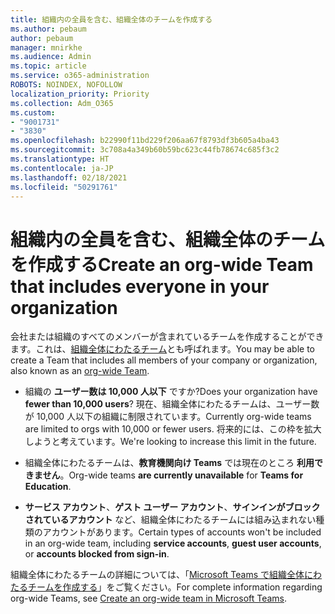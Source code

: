 ```yaml
---
title: 組織内の全員を含む、組織全体のチームを作成する
ms.author: pebaum
author: pebaum
manager: mnirkhe
ms.audience: Admin
ms.topic: article
ms.service: o365-administration
ROBOTS: NOINDEX, NOFOLLOW
localization_priority: Priority
ms.collection: Adm_O365
ms.custom:
- "9001731"
- "3830"
ms.openlocfilehash: b22990f11bd229f206aa67f8793df3b605a4ba43
ms.sourcegitcommit: 3c708a4a349b60b59bc623c44fb78674c685f3c2
ms.translationtype: HT
ms.contentlocale: ja-JP
ms.lasthandoff: 02/18/2021
ms.locfileid: "50291761"
---
```

# <a name="create-an-org-wide-team-that-includes-everyone-in-your-organization"></a><span data-ttu-id="b3681-102">組織内の全員を含む、組織全体のチームを作成する</span><span class="sxs-lookup"><span data-stu-id="b3681-102">Create an org-wide Team that includes everyone in your organization</span></span>

<span data-ttu-id="b3681-103">会社または組織のすべてのメンバーが含まれているチームを作成することができます。これは、[組織全体にわたるチーム](https://docs.microsoft.com/microsoftteams/create-an-org-wide-team)とも呼ばれます。</span><span class="sxs-lookup"><span data-stu-id="b3681-103">You may be able to create a Team that includes all members of your company or organization, also known as an [org-wide Team](https://docs.microsoft.com/microsoftteams/create-an-org-wide-team).</span></span>

- <span data-ttu-id="b3681-104">組織の **ユーザー数は 10,000 人以下** ですか?</span><span class="sxs-lookup"><span data-stu-id="b3681-104">Does your organization have **fewer than 10,000 users**?</span></span> <span data-ttu-id="b3681-105">現在、組織全体にわたるチームは、ユーザー数が 10,000 人以下の組織に制限されています。</span><span class="sxs-lookup"><span data-stu-id="b3681-105">Currently org-wide teams are limited to orgs with 10,000 or fewer users.</span></span> <span data-ttu-id="b3681-106">将来的には、この枠を拡大しようと考えています。</span><span class="sxs-lookup"><span data-stu-id="b3681-106">We're looking to increase this limit in the future.</span></span>

- <span data-ttu-id="b3681-107">組織全体にわたるチームは、**教育機関向け Teams** では現在のところ **利用できません**。</span><span class="sxs-lookup"><span data-stu-id="b3681-107">Org-wide teams **are currently unavailable** for **Teams for Education**.</span></span>

- <span data-ttu-id="b3681-108">**サービス アカウント**、**ゲスト ユーザー アカウント**、**サインインがブロックされているアカウント** など、組織全体にわたるチームには組み込まれない種類のアカウントがあります。</span><span class="sxs-lookup"><span data-stu-id="b3681-108">Certain types of accounts won't be included in an org-wide team, including **service accounts**, **guest user accounts**, or **accounts blocked from sign-in**.</span></span>

<span data-ttu-id="b3681-109">組織全体にわたるチームの詳細については、「[Microsoft Teams で組織全体にわたるチームを作成する](https://docs.microsoft.com/microsoftteams/create-an-org-wide-team)」をご覧ください。</span><span class="sxs-lookup"><span data-stu-id="b3681-109">For complete information regarding org-wide Teams, see [Create an org-wide team in Microsoft Teams](https://docs.microsoft.com/microsoftteams/create-an-org-wide-team).</span></span> 
